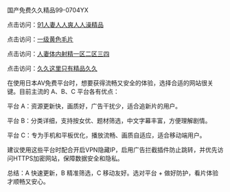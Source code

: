 国产免费久久精品99-0704YX

点击访问：<a href="https://bsdf-5f5.pages.dev/">91人妻人人爽人人澡精品</a>

点击访问：<a href="https://cfad.pages.dev/">一级黄色毛片</a>

点击访问：<a href="https://gfd-5xg.pages.dev/">人妻体内射精一区二区三四</a>

点击访问：<a href="https://fdhf-454.pages.dev/">久久这里只有精品久久</a>

在使用日本AV免费平台时，想要获得流畅又安全的体验，选择合适的网站很关键。目前主流的 A、B、C 平台各有优点：

平台 A：资源更新快，画质好，广告干扰少，适合追新片的用户。

平台 B：分类详细，支持按女优、题材筛选，中文字幕丰富，方便理解剧情。

平台 C：专为手机和平板优化，播放流畅、画质自适应，适合移动端用户。

建议使用这些平台时配合开启VPN隐藏IP，启用广告拦截插件防止跳转，并优先访问HTTPS加密网站，保障数据安全和隐私。

总结：A 快速更新，B 精准筛选，C 移动友好。选对平台 + 做好防护，看片体验才顺畅又安心。

<span style="display:none;">[Canonical link](https://github.com/sau20250704/so80 ）</span>
